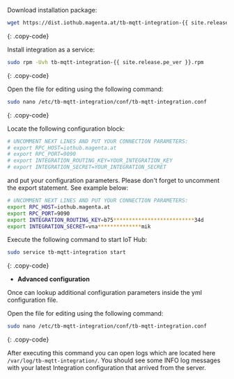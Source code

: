 Download installation package:

```bash
wget https://dist.iothub.magenta.at/tb-mqtt-integration-{{ site.release.pe_ver }}.rpm
```
{: .copy-code}

Install integration as a service:

```bash
sudo rpm -Uvh tb-mqtt-integration-{{ site.release.pe_ver }}.rpm
```
{: .copy-code}

Open the file for editing using the following command:

```bash 
sudo nano /etc/tb-mqtt-integration/conf/tb-mqtt-integration.conf
``` 
{: .copy-code}

Locate the following configuration block:

```bash
# UNCOMMENT NEXT LINES AND PUT YOUR CONNECTION PARAMETERS:
# export RPC_HOST=iothub.magenta.at
# export RPC_PORT=9090
# export INTEGRATION_ROUTING_KEY=YOUR_INTEGRATION_KEY
# export INTEGRATION_SECRET=YOUR_INTEGRATION_SECRET
```

and put your configuration parameters. Please don't forget to uncomment the export statement. See example below:

```bash
# UNCOMMENT NEXT LINES AND PUT YOUR CONNECTION PARAMETERS:
export RPC_HOST=iothub.magenta.at
export RPC_PORT=9090
export INTEGRATION_ROUTING_KEY=b75**************************34d
export INTEGRATION_SECRET=vna**************mik
```

Execute the following command to start IoT Hub:

```bash
sudo service tb-mqtt-integration start
```
{: .copy-code}

 - **Advanced configuration**

Once can lookup additional configuration parameters inside the yml configuration file.

Open the file for editing using the following command:

```bash 
sudo nano /etc/tb-mqtt-integration/conf/tb-mqtt-integration.conf
``` 
{: .copy-code} 

After executing this command you can open logs which are located here `/var/log/tb-mqtt-integration/`. 
You should see some INFO log messages with your latest Integration configuration that arrived from the server.
